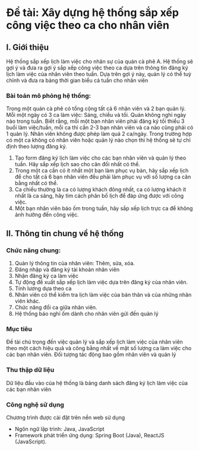 # Đề tài: Xây dựng hệ thống sắp xếp công việc theo ca cho nhân viên

## I. Giới thiệu
Hệ thống sắp xếp lịch làm việc cho nhân sự của quán cà phê A. Hệ thống sẽ gợi ý và đưa ra gợi ý sắp xếp công việc theo ca dựa trên thông tin đăng ký lịch làm việc của nhân viên theo tuần. Dựa trên gợi ý này, quản lý có thể tuỳ chỉnh và đưa ra bảng thời gian biểu cả tuần cho nhân viên

### Bài toán mô phỏng hệ thống: 
Trong một quán cà phê có tổng cộng tất cả 6 nhân viên và 2 bạn quản lý. Mỗi một ngày có 3 ca làm việc: Sáng, chiều và tối. Quán không nghỉ ngày nào trong tuần.
Biết rằng, mỗi một bạn nhân viên phải đăng ký tối thiểu 3 buổi làm việc/tuần, mỗi ca thì cần 2-3 bạn nhân viên và ca nào cũng phải có 1 quản lý. Nhân viên không được phép làm quá 2 ca/ngày. Trong trường hợp có một ca không có nhân viên hoặc quản lý nào chọn thì hệ thống sẽ tự chỉ định theo lượng đăng ký.
1. Tạo form đăng ký lịch làm việc cho các bạn nhân viên và quản lý theo tuần. Hãy sắp xếp lịch sao cho cân đối nhất có thể.
2. Trong một ca cần có ít nhất một bạn làm phục vụ bàn, hãy sắp xếp lịch để cho tất cả 6 bạn nhân viên đều phải làm phục vụ với số lượng ca cân bằng nhất có thể.
3. Ca chiều thường là ca có lượng khách đông nhất, ca có lượng khách ít nhất là ca sáng, hãy tìm cách phân bố lịch để đáp ứng được với công việc.
4. Một bạn nhân viên báo ốm trong tuần, hãy sắp xếp lịch trực ca để không ảnh hưởng đến công việc.

## II. Thông tin chung về hệ thống
### Chức năng chung:
1. Quản lý thông tin của nhân viên: Thêm, sửa, xóa.
2. Đăng nhập và đăng ký tài khoản nhân viên
3. Nhận đăng ký ca làm việc
4. Tự động đề xuất sắp xếp lịch làm việc dựa trên đăng ký của nhân viên.
5. Tính lương dựa theo ca
6. Nhân viên có thể kiểm tra lịch làm việc của bản thân và của những nhân viên khác.
7. Chức năng đổi ca giữa nhân viên.
8. Hệ thống báo nghỉ ốm dành cho nhân viên gửi đến quản lý
### Mục tiêu
Đề tài chú trọng đến việc quản lý và sắp xếp lịch làm việc của nhân viên theo một cách hiệu quả và công bằng nhất về mặt số lượng ca làm việc cho các bạn nhân viên.
Đối tượng tác động bao gồm nhân viên và quản lý
### Thu thập dữ liệu
Dữ liệu đầu vào của hệ thống là bảng danh sách đăng ký lịch làm việc của các bạn nhân viên
### Công nghệ sử dụng
Chương trình được cài đặt trên nền web sử dụng
- Ngôn ngữ lập trình: Java, JavaScript
- Framework phát triển ứng dụng: Spring Boot (Java), ReactJS (JavaScript).
